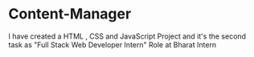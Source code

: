 # Content-Manager
I have created a HTML , CSS and JavaScript Project and it's the second task as "Full Stack Web Developer Intern" Role at Bharat Intern
